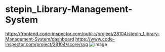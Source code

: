 # stepin_Library-Management-System
https://frontend.code-inspector.com/public/project/28104/stepin_Library-Management-System/dashboard
https://www.code-inspector.com/project/28104/score/svg
![image](https://user-images.githubusercontent.com/89696081/132479726-48e4c892-a93a-40e7-99b0-914109cd1537.png)

